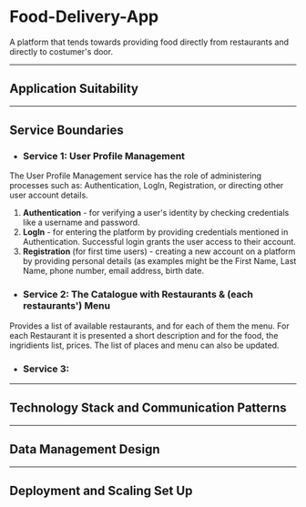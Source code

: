 # Food-Delivery-App
A platform that tends towards providing food directly from restaurants and directly to costumer's door. 

<hr>

## Application Suitability

<hr>

## Service Boundaries

+ ### Service 1: User Profile Management

The User Profile Management service has the role of administering processes such as: Authentication, LogIn, Registration, or directing other user account details.

1. **Authentication** - for verifying a user's identity by checking credentials like a username and password.
2. **LogIn** - for entering the platform by providing credentials mentioned in Authentication. Successful login grants the user access to their account.
3. **Registration** (for first time users) - creating a new account on a platform by providing personal details (as examples might be the First Name, Last Name, phone number, email address, birth date.
   
+ ### Service 2: The Catalogue with Restaurants & (each restaurants') Menu

Provides a list of available restaurants, and for each of them the menu. For each Restaurant it is presented a short description and for the food, the ingridients list, prices. The list of places and menu can also be updated.
 
+ ### Service 3:

<hr>

## Technology Stack and Communication Patterns

<hr>

## Data Management Design

<hr>

## Deployment and Scaling Set Up
